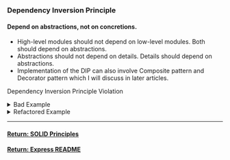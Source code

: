 ### Dependency Inversion Principle

#### Depend on abstractions, not on concretions.
- High-level modules should not depend on low-level modules. Both should depend on abstractions.
- Abstractions should not depend on details. Details should depend on abstractions.
- Implementation of the DIP can also involve Composite pattern and Decorator pattern which I will discuss in later articles.

Dependency Inversion Principle Violation

<details>
<summary>Bad Example</summary>
<p>

```js
class InventoryRequester {
  constructor() {
    this.REQ_METHODS = ['HTTP'];
}

  requestItem(item) {
    // ...
  }
}

class InventoryTracker {
  constructor(items) {
    this.items = items;

    // BAD: We have created a dependency on a specific request implementation.
    // We should just have requestItems depend on a request method: `request`
    this.requester = new InventoryRequester();
  }

  requestItems() {
    this.items.forEach((item) => {
    this.requester.requestItem(item);
    });
  }
}

const inventoryTracker = new InventoryTracker(['apples', 'bananas']);
inventoryTracker.requestItems();
```

</p>
</details>

<details>
<summary>Refactored Example</summary>
<p>

```js
class InventoryTracker {
  constructor(items, requester) {
    this.items = items;
    this.requester = requester;
  }

  requestItems() {
    this.items.forEach((item) => {
    this.requester.requestItem(item);
    });
  }
}

class InventoryRequesterV1 {
  constructor() {
    this.REQ_METHODS = ['HTTP'];
  }

  requestItem(item) {
    // ...
  }
}

class InventoryRequesterV2 {
  constructor() {
    this.REQ_METHODS = ['WS'];
  }

  requestItem(item) {
    // ...
  }
}

// By constructing our dependencies externally and injecting them, we can easily
// substitute our request module for a fancy new one that uses WebSockets.
const inventoryTracker = new InventoryTracker(['apples', 'bananas'], new InventoryRequesterV2());
inventoryTracker.requestItems();
```

</p>
</details>

----

#### [Return: SOLID Principles](./solidPrinciples.md)

#### [Return: Express README](../../README.md)
